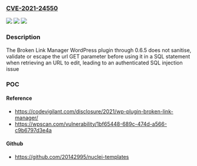 ### [CVE-2021-24550](https://cve.mitre.org/cgi-bin/cvename.cgi?name=CVE-2021-24550)
![](https://img.shields.io/static/v1?label=Product&message=Broken%20Link%20Manager&color=blue)
![](https://img.shields.io/static/v1?label=Version&message=0.6.5%20&color=brightgreen)
![](https://img.shields.io/static/v1?label=Vulnerability&message=CWE-89%20SQL%20Injection&color=brightgreen)

### Description

The Broken Link Manager WordPress plugin through 0.6.5 does not sanitise, validate or escape the url GET parameter before using it in a SQL statement when retrieving an URL to edit, leading to an authenticated SQL injection issue

### POC

#### Reference
- https://codevigilant.com/disclosure/2021/wp-plugin-broken-link-manager/
- https://wpscan.com/vulnerability/1bf65448-689c-474d-a566-c9b6797d3e4a

#### Github
- https://github.com/20142995/nuclei-templates

